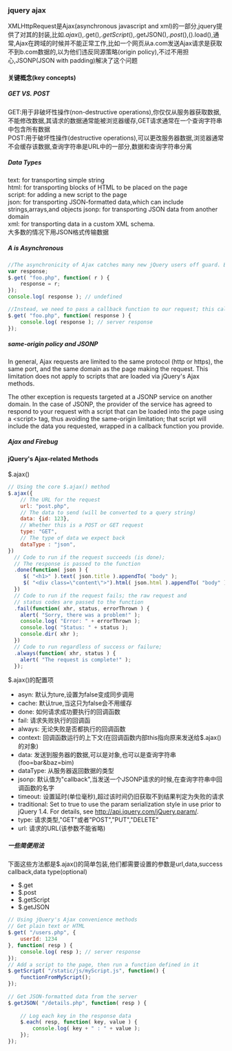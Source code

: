 ### jquery ajax
XMLHttpRequest是Ajax(asynchronous javascript and xml)的一部分,jquery提供了对其的封装,比如$.ajax(),$.get(),$.getScript(),$.getJSON(),$.post(),$().load(),通常,Ajax在跨域的时候并不能正常工作,比如一个网页从a.com发送Ajax请求是获取不到b.com数据的,以为他们违反同源策略(origin policy),不过不用担心,JSONP(JSON with padding)解决了这个问题

#### 关键概念(key concepts)
##### GET VS. POST
GET:用于非破坏性操作(non-destructive operations),你仅仅从服务器获取数据,不能修改数据,其请求的数据通常能被浏览器缓存,GET请求通常在一个查询字符串中包含所有数据  
POST:用于破坏性操作(destructive operations),可以更改服务器数据,浏览器通常不会缓存该数据,查询字符串是URL中的一部分,数据和查询字符串分离
##### Data Types
text: for transporting simple string  
html: for transporting blocks of HTML to be placed on the page  
script: for adding a new script to the page  
json: for transporting JSON-formatted data,which can include strings,arrays,and objects
jsonp: for transporting JSON data from another domain  
xml: for transporting data in a custom XML schema.  
大多数的情况下用JSON格式传输数据  

##### A is Asynchronous
```javascript
//The asynchronicity of Ajax catches many new jQuery users off guard. Because Ajax calls are asynchronous by default, the response is not immediately available. Responses can only be handled using a callback. So, for example, the following code will not work:
var response;
$.get( "foo.php", function( r ) {
    response = r;
});
console.log( response ); // undefined

//Instead, we need to pass a callback function to our request; this callback will run when the request succeeds, at which point we can access the data that it returned, if any.
$.get( "foo.php", function( response ) {
    console.log( response ); // server response
});

```
##### same-origin policy and JSONP
In general, Ajax requests are limited to the same protocol (http or https), the same port, and the same domain as the page making the request. This limitation does not apply to scripts that are loaded via jQuery's Ajax methods.  

The other exception is requests targeted at a JSONP service on another domain. In the case of JSONP, the provider of the service has agreed to respond to your request with a script that can be loaded into the page using a \<script\> tag, thus avoiding the same-origin limitation; that script will include the data you requested, wrapped in a callback function you provide.

##### Ajax and Firebug

#### jQuery's Ajax-related Methods
$.ajax()
```javascript
// Using the core $.ajax() method
$.ajax({
    // The URL for the request
    url: "post.php",
    // The data to send (will be converted to a query string)
    data: {id: 123},
    // Whether this is a POST or GET request
    type: "GET",
    // The type of data we expect back
    dataType : "json",
})
  // Code to run if the request succeeds (is done);
  // The response is passed to the function
  .done(function( json ) {
     $( "<h1>" ).text( json.title ).appendTo( "body" );
     $( "<div class=\"content\">").html( json.html ).appendTo( "body" );
  })
  // Code to run if the request fails; the raw request and
  // status codes are passed to the function
  .fail(function( xhr, status, errorThrown ) {
    alert( "Sorry, there was a problem!" );
    console.log( "Error: " + errorThrown );
    console.log( "Status: " + status );
    console.dir( xhr );
  })
  // Code to run regardless of success or failure;
  .always(function( xhr, status ) {
    alert( "The request is complete!" );
  });
```
$.ajax()的配置项  
- asyn:  默认为ture,设置为false变成同步调用
- cache: 默认true,当这只为false会不用缓存
- done: 如何请求成功要执行的回调函数
- fail: 请求失败执行的回调函
- always: 无论失败是否都执行的回调函数
- context: 回调函数运行的上下文(在回调函数内部this指向原来发送给$.ajax()的对象)
- data: 发送到服务器的数据,可以是对象,也可以是查询字符串(foo=bar&amp;baz=bim)
- dataType: 从服务器返回数据的类型
- jsonp: 默认值为"callback",当发送一个JSONP请求的时候,在查询字符串中回调函数的名字
- timeout: 设置延时(单位毫秒),超过该时间仍旧获取不到结果判定为失败的请求
- traditional: Set to true to use the param serialization style in use prior to jQuery 1.4. For details, see http://api.jquery.com/jQuery.param/.
- type: 请求类型,"GET"或者"POST","PUT","DELETE"
- url: 请求的URL(该参数不能省略)

##### 一些简便用法
下面这些方法都是$.ajax()的简单包装,他们都需要设置的参数是url,data,success callback,data type(optional)
- $.get
- $.post
- $.getScript
- $.getJSON
```javascript
// Using jQuery's Ajax convenience methods
// Get plain text or HTML
$.get( "/users.php", {
    userId: 1234
}, function( resp ) {
    console.log( resp ); // server response
});
// Add a script to the page, then run a function defined in it
$.getScript( "/static/js/myScript.js", function() {
    functionFromMyScript();
});
 
// Get JSON-formatted data from the server
$.getJSON( "/details.php", function( resp ) {
 
    // Log each key in the response data
    $.each( resp, function( key, value ) {
        console.log( key + " : " + value );
    });
});
```














